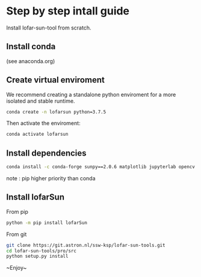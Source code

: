 # Step by step intall guide

Install lofar-sun-tool from scratch.

## Install conda

(see anaconda.org)

## Create virtual enviroment

We recommend creating a standalone python enviroment for a more isolated and stable runtime.

```bash
conda create -n lofarsun python=3.7.5
```

Then activate the enviroment:

```bash
conda activate lofarsun
```

## Install dependencies

```bash
conda install -c conda-forge sunpy==2.0.6 matplotlib jupyterlab opencv
```

note : pip higher priority than conda

## Install lofarSun

From pip

```bash
python -m pip install lofarSun
```

From git

```bash
git clone https://git.astron.nl/ssw-ksp/lofar-sun-tools.git
cd lofar-sun-tools/pro/src
python setup.py install
```

~Enjoy~
